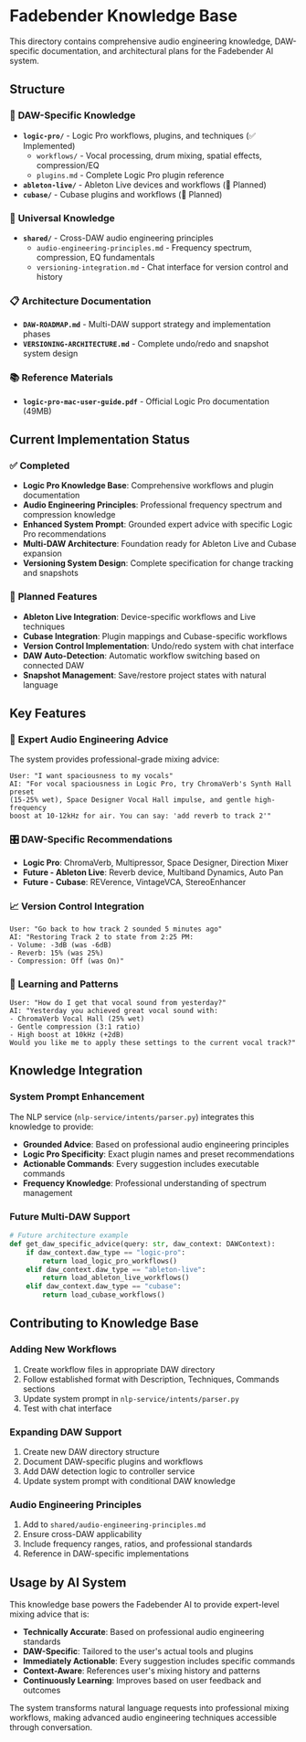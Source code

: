 # Fadebender Knowledge Base

This directory contains comprehensive audio engineering knowledge, DAW-specific documentation, and architectural plans for the Fadebender AI system.

## Structure

### 📁 **DAW-Specific Knowledge**
- **`logic-pro/`** - Logic Pro workflows, plugins, and techniques (✅ Implemented)
  - `workflows/` - Vocal processing, drum mixing, spatial effects, compression/EQ
  - `plugins.md` - Complete Logic Pro plugin reference
- **`ableton-live/`** - Ableton Live devices and workflows (🔄 Planned)
- **`cubase/`** - Cubase plugins and workflows (🔄 Planned)

### 📁 **Universal Knowledge**
- **`shared/`** - Cross-DAW audio engineering principles
  - `audio-engineering-principles.md` - Frequency spectrum, compression, EQ fundamentals
  - `versioning-integration.md` - Chat interface for version control and history

### 📋 **Architecture Documentation**
- **`DAW-ROADMAP.md`** - Multi-DAW support strategy and implementation phases
- **`VERSIONING-ARCHITECTURE.md`** - Complete undo/redo and snapshot system design

### 📚 **Reference Materials**
- **`logic-pro-mac-user-guide.pdf`** - Official Logic Pro documentation (49MB)

## Current Implementation Status

### ✅ **Completed**
- **Logic Pro Knowledge Base**: Comprehensive workflows and plugin documentation
- **Audio Engineering Principles**: Professional frequency spectrum and compression knowledge
- **Enhanced System Prompt**: Grounded expert advice with specific Logic Pro recommendations
- **Multi-DAW Architecture**: Foundation ready for Ableton Live and Cubase expansion
- **Versioning System Design**: Complete specification for change tracking and snapshots

### 🔄 **Planned Features**
- **Ableton Live Integration**: Device-specific workflows and Live techniques
- **Cubase Integration**: Plugin mappings and Cubase-specific workflows
- **Version Control Implementation**: Undo/redo system with chat interface
- **DAW Auto-Detection**: Automatic workflow switching based on connected DAW
- **Snapshot Management**: Save/restore project states with natural language

## Key Features

### 🎯 **Expert Audio Engineering Advice**
The system provides professional-grade mixing advice:

```
User: "I want spaciousness to my vocals"
AI: "For vocal spaciousness in Logic Pro, try ChromaVerb's Synth Hall preset
(15-25% wet), Space Designer Vocal Hall impulse, and gentle high-frequency
boost at 10-12kHz for air. You can say: 'add reverb to track 2'"
```

### 🎛️ **DAW-Specific Recommendations**
- **Logic Pro**: ChromaVerb, Multipressor, Space Designer, Direction Mixer
- **Future - Ableton Live**: Reverb device, Multiband Dynamics, Auto Pan
- **Future - Cubase**: REVerence, VintageVCA, StereoEnhancer

### 📈 **Version Control Integration**
```
User: "Go back to how track 2 sounded 5 minutes ago"
AI: "Restoring Track 2 to state from 2:25 PM:
- Volume: -3dB (was -6dB)
- Reverb: 15% (was 25%)
- Compression: Off (was On)"
```

### 🧠 **Learning and Patterns**
```
User: "How do I get that vocal sound from yesterday?"
AI: "Yesterday you achieved great vocal sound with:
- ChromaVerb Vocal Hall (25% wet)
- Gentle compression (3:1 ratio)
- High boost at 10kHz (+2dB)
Would you like me to apply these settings to the current vocal track?"
```

## Knowledge Integration

### System Prompt Enhancement
The NLP service (`nlp-service/intents/parser.py`) integrates this knowledge to provide:
- **Grounded Advice**: Based on professional audio engineering principles
- **Logic Pro Specificity**: Exact plugin names and preset recommendations
- **Actionable Commands**: Every suggestion includes executable commands
- **Frequency Knowledge**: Professional understanding of spectrum management

### Future Multi-DAW Support
```python
# Future architecture example
def get_daw_specific_advice(query: str, daw_context: DAWContext):
    if daw_context.daw_type == "logic-pro":
        return load_logic_pro_workflows()
    elif daw_context.daw_type == "ableton-live":
        return load_ableton_live_workflows()
    elif daw_context.daw_type == "cubase":
        return load_cubase_workflows()
```

## Contributing to Knowledge Base

### Adding New Workflows
1. Create workflow files in appropriate DAW directory
2. Follow established format with Description, Techniques, Commands sections
3. Update system prompt in `nlp-service/intents/parser.py`
4. Test with chat interface

### Expanding DAW Support
1. Create new DAW directory structure
2. Document DAW-specific plugins and workflows
3. Add DAW detection logic to controller service
4. Update system prompt with conditional DAW knowledge

### Audio Engineering Principles
1. Add to `shared/audio-engineering-principles.md`
2. Ensure cross-DAW applicability
3. Include frequency ranges, ratios, and professional standards
4. Reference in DAW-specific implementations

## Usage by AI System

This knowledge base powers the Fadebender AI to provide expert-level mixing advice that is:
- **Technically Accurate**: Based on professional audio engineering standards
- **DAW-Specific**: Tailored to the user's actual tools and plugins
- **Immediately Actionable**: Every suggestion includes specific commands
- **Context-Aware**: References user's mixing history and patterns
- **Continuously Learning**: Improves based on user feedback and outcomes

The system transforms natural language requests into professional mixing workflows, making advanced audio engineering techniques accessible through conversation.